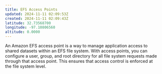 ```yaml
---
title: EFS Access Points
updated: 2024-11-11 02:09:53Z
created: 2024-11-11 02:09:43Z
latitude: 32.73568700
longitude: -97.10806560
altitude: 0.0000
---
```


An Amazon EFS access point is a way to manage application access to shared datasets within an EFS file system. With access points, you can configure a user, group, and root directory for all file system requests made through that access point. This ensures that access control is enforced at the file system level.